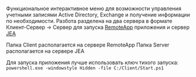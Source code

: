 Функциональное интерактивное меню для возможности управления учетными записями Active Directory, Exchange и получение информации по необходимости.
Разбота разделена на два сервера в формате Клиент-Сервер -> Сервер для запуска [RemoteApp](https://learn.microsoft.com/ru-ru/windows-server/remote/remote-desktop-services/clients/windows) приложения и сервер [JEA](https://learn.microsoft.com/ru-ru/powershell/scripting/learn/remoting/jea/overview?view=powershell-7.3)

Папка Client располагается на сервере RemoteApp
Папка Server располагается на сервере JEA

Для запуска приложения лучше использовать ключ тихого запуска:
```powershell.exe -windowstyle Hidden -file C:/Client/Start.ps1```